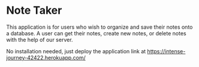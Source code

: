 # Note Taker

This application is for users who wish to organize and save their notes onto a database. A user can get their notes, create new notes, or delete notes with the help of our server.

No installation needed, just deploy the application link at https://intense-journey-42422.herokuapp.com/